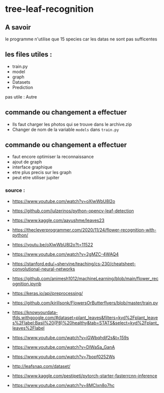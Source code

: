 # tree-leaf-recognition

## A savoir 
le programme n'utilise que 15 species car les datas ne sont pas sufficentes
## les files utiles :

- train.py
- model
- graph
- Datasets
- Prediction

pas utile : Autre 

## commande ou changement a effectuer

- Ils faut charger les photos qui se trouve dans le archive.zip
- Changer de nom de la variable `models` dans `train.py`

## commande ou changement a effectuer

- faut encore optimiser la reconnaissance
- ajout de graph 
- interface graphique
- etre plus precis sur les graph
- peut etre utiliser jupiter

### source : 

- https://www.youtube.com/watch?v=oXlwWbU8l2o

- https://github.com/julzerinos/python-opencv-leaf-detection
- https://www.kaggle.com/aayushme/leaves23
- https://thecleverprogrammer.com/2020/11/24/flower-recognition-with-python/
- https://youtu.be/oXlwWbU8l2o?t=11522
- https://www.youtube.com/watch?v=2gMZC-4WAQ4
- https://stanford.edu/~shervine/teaching/cs-230/cheatsheet-convolutional-neural-networks
- https://github.com/animesh1012/machineLearning/blob/main/flower_recognition.ipynb
- https://keras.io/api/preprocessing/
- https://github.com/kirillsonk/FlowersOrButterflyers/blob/master/train.py
- https://knowyourdata-tfds.withgoogle.com/#dataset=plant_leaves&filters=kyd%2Fplant_leaves%2Flabel:Basil%20(P8)%20healthy&tab=STATS&select=kyd%2Fplant_leaves%2Flabel
- https://www.youtube.com/watch?v=iGWbqhdjf2s&t=159s
- https://www.youtube.com/watch?v=DlWaSa_GanA
- https://www.youtube.com/watch?v=7bopf0252Ws
- http://leafsnap.com/dataset/
- https://www.kaggle.com/pestipeti/pytorch-starter-fasterrcnn-inference
- https://www.youtube.com/watch?v=8MClxn8o7hc
